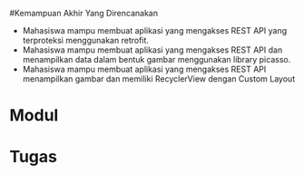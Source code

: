 #Kemampuan Akhir Yang Direncanakan

- Mahasiswa mampu membuat aplikasi yang mengakses REST API yang terproteksi menggunakan retrofit.
- Mahasiswa mampu membuat aplikasi yang mengakses REST API dan menampilkan data dalam bentuk gambar menggunakan library picasso.
- Mahasiswa mampu membuat aplikasi yang mengakses REST API menampilkan gambar dan memiliki RecyclerView dengan Custom Layout

# Modul

# Tugas
